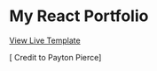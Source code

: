 # My React Portfolio
 
[View Live Template](https://naimnazri.com/)
 
[ Credit to Payton Pierce]
  
 